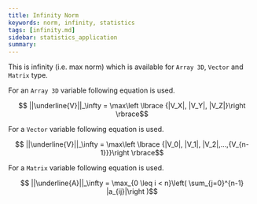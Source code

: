 ```yaml
---
title: Infinity Norm
keywords: norm, infinity, statistics
tags: [infinity.md]
sidebar: statistics_application
summary: 
---
```

This is infinity (i.e. max norm) which is available for `Array 3D`, `Vector` and `Matrix` type.

For an `Array 3D` variable following equation is used.

<p align="center">$$ ||\underline{V}||_\infty = \max\left \lbrace {|V_X|, |V_Y|, |V_Z|}\right \rbrace$$</p>

For a `Vector` variable following equation is used.

<p align="center">$$ ||\underline{V}||_\infty = \max\left \lbrace {|V_0|, |V_1|, |V_2|,...,{V_{n-1}}}\right \rbrace$$</p>

For a `Matrix` variable following equation is used.

<p align="center">$$ ||\underline{A}||_\infty = \max_{0 \leq i < n}\left( \sum_{j=0}^{n-1} |a_{ij}|\right )$$</p>

